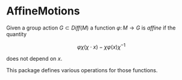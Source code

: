 # AffineMotions

Given a group action $G \subset Diff(M)$
a function $φ \colon M \to G$ is *affine* if the quantity
```math
φχ(χ\cdot x) - χ φ(x) χ^{-1}
```
does not depend on $x$.

This package defines various operations for those functions.
